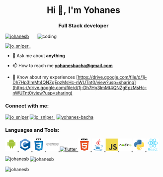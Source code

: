 <h1 align="center">Hi 👋, I'm Yohanes</h1>
<h3 align="center">Full Stack developer</h3>
<img src="https://cdn.dribbble.com/users/1162077/screenshots/3848914/programmer.gif" align="right" alt="coding" width="400">

<p align="left"> <a href="https://github.com/ryo-ma/github-profile-trophy"><img src="https://github-profile-trophy.vercel.app/?username=johanesb" alt="johanesb" /></a> </p>

<p align="left"> <a href="https://twitter.com/jo_sniper_" target="blank"><img src="https://img.shields.io/twitter/follow/jo_sniper_?logo=twitter&style=for-the-badge" alt="jo_sniper_" /></a> </p>

- 💬 Ask me about **anything**

- 📫 How to reach me **yohanesbacha@gmail.com**

- 📄 Know about my experiences [https://drive.google.com/file/d/1j-Dh7Hp3ImMt4QNZgEpzMsHc-nWUTnt0/view?usp=sharing](https://drive.google.com/file/d/1j-Dh7Hp3ImMt4QNZgEpzMsHc-nWUTnt0/view?usp=sharing)

<h3 align="left">Connect with me:</h3>
<p align="left">
<a href="https://codepen.io/jo_sniper" target="blank"><img align="center" src="https://raw.githubusercontent.com/rahuldkjain/github-profile-readme-generator/master/src/images/icons/Social/codepen.svg" alt="jo_sniper" height="30" width="40" /></a>
<a href="https://twitter.com/jo_sniper_" target="blank"><img align="center" src="https://raw.githubusercontent.com/rahuldkjain/github-profile-readme-generator/master/src/images/icons/Social/twitter.svg" alt="jo_sniper_" height="30" width="40" /></a>
<a href="https://linkedin.com/in/yohanes-bacha" target="blank"><img align="center" src="https://raw.githubusercontent.com/rahuldkjain/github-profile-readme-generator/master/src/images/icons/Social/linked-in-alt.svg" alt="yohanes-bacha" height="30" width="40" /></a>
</p>

<h3 align="left">Languages and Tools:</h3>
<p align="left"> <a href="https://developer.android.com" target="_blank" rel="noreferrer"> <img src="https://raw.githubusercontent.com/devicons/devicon/master/icons/android/android-original-wordmark.svg" alt="android" width="40" height="40"/> </a> <a href="https://www.cprogramming.com/" target="_blank" rel="noreferrer"> <img src="https://raw.githubusercontent.com/devicons/devicon/master/icons/c/c-original.svg" alt="c" width="40" height="40"/> </a> <a href="https://www.w3schools.com/css/" target="_blank" rel="noreferrer"> <img src="https://raw.githubusercontent.com/devicons/devicon/master/icons/css3/css3-original-wordmark.svg" alt="css3" width="40" height="40"/> </a> <a href="https://expressjs.com" target="_blank" rel="noreferrer"> <img src="https://raw.githubusercontent.com/devicons/devicon/master/icons/express/express-original-wordmark.svg" alt="express" width="40" height="40"/> </a> <a href="https://flutter.dev" target="_blank" rel="noreferrer"> <img src="https://www.vectorlogo.zone/logos/flutterio/flutterio-icon.svg" alt="flutter" width="40" height="40"/> </a> <a href="https://www.w3.org/html/" target="_blank" rel="noreferrer"> <img src="https://raw.githubusercontent.com/devicons/devicon/master/icons/html5/html5-original-wordmark.svg" alt="html5" width="40" height="40"/> </a> <a href="https://www.java.com" target="_blank" rel="noreferrer"> <img src="https://raw.githubusercontent.com/devicons/devicon/master/icons/java/java-original.svg" alt="java" width="40" height="40"/> </a> <a href="https://developer.mozilla.org/en-US/docs/Web/JavaScript" target="_blank" rel="noreferrer"> <img src="https://raw.githubusercontent.com/devicons/devicon/master/icons/javascript/javascript-original.svg" alt="javascript" width="40" height="40"/> </a> <a href="https://nodejs.org" target="_blank" rel="noreferrer"> <img src="https://raw.githubusercontent.com/devicons/devicon/master/icons/nodejs/nodejs-original-wordmark.svg" alt="nodejs" width="40" height="40"/> </a> <a href="https://www.python.org" target="_blank" rel="noreferrer"> <img src="https://raw.githubusercontent.com/devicons/devicon/master/icons/python/python-original.svg" alt="python" width="40" height="40"/> </a> <a href="https://reactjs.org/" target="_blank" rel="noreferrer"> <img src="https://raw.githubusercontent.com/devicons/devicon/master/icons/react/react-original-wordmark.svg" alt="react" width="40" height="40"/> </a> </p>

<p><img align="left" src="https://github-readme-stats.vercel.app/api/top-langs?username=johanesb&show_icons=true&locale=en&layout=compact" alt="johanesb" /></p>

<p>&nbsp;<img align="center" src="https://github-readme-stats.vercel.app/api?username=johanesb&show_icons=true&locale=en" alt="johanesb" /></p>

<p><img align="center" src="https://github-readme-streak-stats.herokuapp.com/?user=johanesb&" alt="johanesb" /></p>
